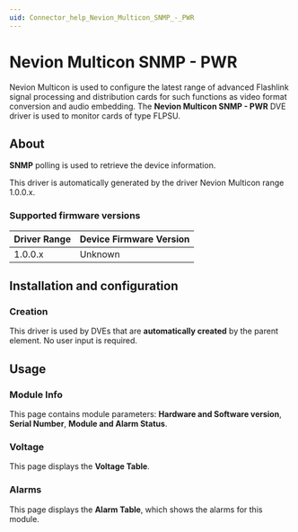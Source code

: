 ```yaml
---
uid: Connector_help_Nevion_Multicon_SNMP_-_PWR
---
```


# Nevion Multicon SNMP - PWR

Nevion Multicon is used to configure the latest range of advanced Flashlink signal processing and distribution cards for such functions as video format conversion and audio embedding.
The **Nevion Multicon SNMP - PWR** DVE driver is used to monitor cards of type FLPSU.

## About

**SNMP** polling is used to retrieve the device information.

This driver is automatically generated by the driver Nevion Multicon range 1.0.0.x.

### Supported firmware versions

| **Driver Range** | **Device Firmware Version** |
|------------------|-----------------------------|
| 1.0.0.x          | Unknown                     |

## Installation and configuration

### Creation

This driver is used by DVEs that are **automatically created** by the parent element. No user input is required.

## Usage

### Module Info

This page contains module parameters: **Hardware and Software version**, **Serial Number**, **Module and Alarm Status**.

### Voltage

This page displays the **Voltage Table**.

### Alarms

This page displays the **Alarm Table**, which shows the alarms for this module.
